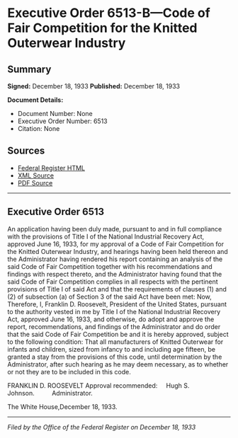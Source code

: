 # Executive Order 6513-B—Code of Fair Competition for the Knitted Outerwear Industry

## Summary

**Signed:** December 18, 1933
**Published:** December 18, 1933

**Document Details:**
- Document Number: None
- Executive Order Number: 6513
- Citation: None

## Sources
- [Federal Register HTML](https://www.presidency.ucsb.edu/documents/executive-order-6513-b-code-fair-competition-for-the-knitted-outerwear-industry)
- [XML Source](None)
- [PDF Source](None)

---

## Executive Order 6513

An application having been duly made, pursuant to and in full compliance with the provisions of Title I of the National Industrial Recovery Act, approved June 16, 1933, for my approval of a Code of Fair Competition for the Knitted Outerwear Industry, and hearings having been held thereon and the Administrator having rendered his report containing an analysis of the said Code of Fair Competition together with his recommendations and findings with respect thereto, and the Administrator having found that the said Code of Fair Competition complies in all respects with the pertinent provisions of Title I of said Act and that the requirements of clauses (1) and (2) of subsection (a) of Section 3 of the said Act have been met:
Now, Therefore, I, Franklin D. Roosevelt, President of the United States, pursuant to the authority vested in me by Title I of the National Industrial Recovery Act, approved June 16, 1933, and otherwise, do adopt and approve the report, recommendations, and findings of the Administrator and do order that the said Code of Fair Competition be and it is hereby approved, subject to the following condition:
That all manufacturers of Knitted Outerwear for infants and children, sized from infancy to and including age fifteen, be granted a stay from the provisions of this code, until determination by the Administrator, after such hearing as he may deem necessary, as to whether or not they are to be included in this code.

FRANKLIN D. ROOSEVELT
Approval recommended:     Hugh S. Johnson.          Administrator.

The White House,December 18, 1933.

---

*Filed by the Office of the Federal Register on December 18, 1933*
